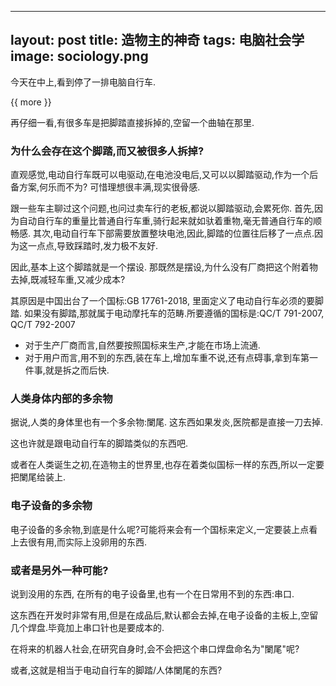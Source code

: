 
---
layout: post
title: 造物主的神奇 
tags:   电脑社会学
image: sociology.png
---

今天在中上,看到停了一排电脑自行车.

{{ more }}

再仔细一看,有很多车是把脚踏直接拆掉的,空留一个曲轴在那里.

### 为什么会存在这个脚踏,而又被很多人拆掉?

直观感觉,电动自行车既可以电驱动,在电池没电后,又可以以脚踏驱动,作为一个后备方案,何乐而不为?
可惜理想很丰满,现实很骨感.

跟一些车主聊过这个问题,也问过卖车行的老板,都说以脚踏驱动,会累死你.
首先,因为自动自行车的重量比普通自行车重,骑行起来就如驮着重物,毫无普通自行车的顺畅感.
其次,电动自行车下部需要放置整块电池,因此,脚踏的位置往后移了一点点.因为这一点点,导致踩踏时,发力极不友好.

因此,基本上这个脚踏就是一个摆设.
那既然是摆设,为什么没有厂商把这个附着物去掉,既减轻车重,又减少成本?

其原因是中国出台了一个国标:GB 17761-2018, 里面定义了电动自行车必须的要脚踏.
如果没有脚踏,那就属于电动摩托车的范畴.所要遵循的国标是:QC/T 791-2007, QC/T 792-2007

 - 对于生产厂商而言,自然要按照国标来生产,才能在市场上流通.
 - 对于用户而言,用不到的东西,装在车上,增加车重不说,还有点碍事,拿到车第一件事,就是拆之而后快.

### 人类身体内部的多余物

据说,人类的身体里也有一个多余物:闌尾.
这东西如果发炎,医院都是直接一刀去掉.

这也许就是跟电动自行车的脚踏类似的东西吧.

或者在人类诞生之初,在造物主的世界里,也存在着类似国标一样的东西,所以一定要把闌尾给装上.

### 电子设备的多余物

电子设备的多余物,到底是什么呢?可能将来会有一个国标来定义,一定要装上点看上去很有用,而实际上没卵用的东西.

### 或者是另外一种可能?

说到没用的东西, 在所有的电子设备里,也有一个在日常用不到的东西:串口.

这东西在开发时非常有用,但是在成品后,默认都会去掉,在电子设备的主板上,空留几个焊盘.毕竟加上串口针也是要成本的.

在将来的机器人社会,在研究自身时,会不会把这个串口焊盘命名为"闌尾"呢?

或者,这就是相当于电动自行车的脚踏/人体闌尾的东西?




